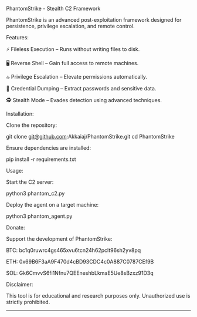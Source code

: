 PhantomStrike - Stealth C2 Framework

PhantomStrike is an advanced post-exploitation framework designed for persistence, privilege escalation, and remote control.

Features:

⚡ Fileless Execution – Runs without writing files to disk.

🖥️ Reverse Shell – Gain full access to remote machines.

🔝 Privilege Escalation – Elevate permissions automatically.

🔑 Credential Dumping – Extract passwords and sensitive data.

🕵️ Stealth Mode – Evades detection using advanced techniques.


Installation:

Clone the repository:

git clone git@github.com:Akkaiaj/PhantomStrike.git
cd PhantomStrike

Ensure dependencies are installed:

pip install -r requirements.txt

Usage:

Start the C2 server:

python3 phantom_c2.py

Deploy the agent on a target machine:

python3 phantom_agent.py

Donate:

Support the development of PhantomStrike:

BTC: bc1q0ruwrc4gs465xvu6tcn24h62pclt96sh2yv8pq

ETH: 0x69B6F3aA9F470d4cBD93CDC4c0A887C0787CEf9B

SOL: Gk6CmvvS6fi1Nfnu7QEEneshbLkmaE5Ue8sBzxz91D3q


Disclaimer:

This tool is for educational and research purposes only. Unauthorized use is strictly prohibited.


---

